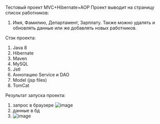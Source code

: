 Тестовый проект MVC+Hibernate+AOP 
Проект выводит на страницу список работников: 
1) Имя, Фамилию, Департамент, Зарплату. Также можно удалять и обновлять данные или же добавлять новых работников.

Стэк проекта: 
1) Java 8
2) Hibernate
3) Maven
4) MySQL
5) Jstl
6) Аннотацию Service и DAO
7) Model (jsp files)
8) TomCat

Результат запуска проекта:
1) запрос в браузере 
![image](https://github.com/user-attachments/assets/73e1d715-6388-4a1d-b96e-a854d35835d4)
2) данные в бд
3) ![image](https://github.com/user-attachments/assets/e1117e3c-025f-44c7-b379-b0094d5c5db5)


